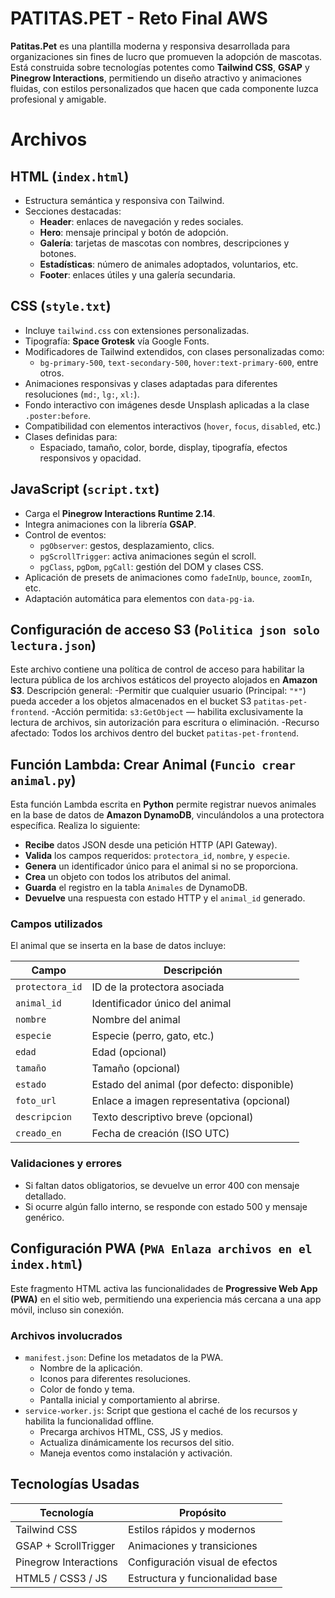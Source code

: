 # PATITAS.PET - Reto Final AWS

**Patitas.Pet** es una plantilla moderna y responsiva desarrollada para organizaciones sin fines de lucro que promueven la adopción de mascotas. Está construida sobre tecnologías potentes como **Tailwind CSS**, **GSAP** y **Pinegrow Interactions**, permitiendo un diseño atractivo y animaciones fluidas, con estilos personalizados que hacen que cada componente luzca profesional y amigable.

# Archivos
## HTML (`index.html`)
- Estructura semántica y responsiva con Tailwind.
- Secciones destacadas:
  - **Header**: enlaces de navegación y redes sociales.
  - **Hero**: mensaje principal y botón de adopción.
  - **Galería**: tarjetas de mascotas con nombres, descripciones y botones.
  - **Estadísticas**: número de animales adoptados, voluntarios, etc.
  - **Footer**: enlaces útiles y una galería secundaria.
## CSS (`style.txt`)
- Incluye `tailwind.css` con extensiones personalizadas.
- Tipografía: **Space Grotesk** vía Google Fonts.
- Modificadores de Tailwind extendidos, con clases personalizadas como:
  - `bg-primary-500`, `text-secondary-500`, `hover:text-primary-600`, entre otros.
- Animaciones responsivas y clases adaptadas para diferentes resoluciones (`md:`, `lg:`, `xl:`).
- Fondo interactivo con imágenes desde Unsplash aplicadas a la clase `.poster:before`.
- Compatibilidad con elementos interactivos (`hover`, `focus`, `disabled`, etc.)
- Clases definidas para:
  - Espaciado, tamaño, color, borde, display, tipografía, efectos responsivos y opacidad.
## JavaScript (`script.txt`)
- Carga el **Pinegrow Interactions Runtime 2.14**.
- Integra animaciones con la librería **GSAP**.
- Control de eventos:
  - `pgObserver`: gestos, desplazamiento, clics.
  - `pgScrollTrigger`: activa animaciones según el scroll.
  - `pgClass`, `pgDom`, `pgCall`: gestión del DOM y clases CSS.
- Aplicación de presets de animaciones como `fadeInUp`, `bounce`, `zoomIn`, etc.
- Adaptación automática para elementos con `data-pg-ia`.
## Configuración de acceso S3 (`Politica json solo lectura.json`)
Este archivo contiene una política de control de acceso para habilitar la lectura pública de los archivos estáticos del proyecto alojados en **Amazon S3**. Descripción general:
-Permitir que cualquier usuario (Principal: `"*"`) pueda acceder a los objetos almacenados en el bucket S3 `patitas-pet-frontend`.
-Acción permitida: `s3:GetObject` — habilita exclusivamente la lectura de archivos, sin autorización para escritura o eliminación.
-Recurso afectado: Todos los archivos dentro del bucket `patitas-pet-frontend`.
## Función Lambda: Crear Animal (`Funcio crear animal.py`)
Esta función Lambda escrita en **Python** permite registrar nuevos animales en la base de datos de **Amazon DynamoDB**, vinculándolos a una protectora específica. Realiza lo siguiente:

- **Recibe** datos JSON desde una petición HTTP (API Gateway).
- **Valida** los campos requeridos: `protectora_id`, `nombre`, y `especie`.
- **Genera** un identificador único para el animal si no se proporciona.
- **Crea** un objeto con todos los atributos del animal.
- **Guarda** el registro en la tabla `Animales` de DynamoDB.
- **Devuelve** una respuesta con estado HTTP y el `animal_id` generado.

### Campos utilizados

El animal que se inserta en la base de datos incluye:

| Campo          | Descripción                             |
|----------------|-----------------------------------------|
| `protectora_id`| ID de la protectora asociada            |
| `animal_id`    | Identificador único del animal          |
| `nombre`       | Nombre del animal                       |
| `especie`      | Especie (perro, gato, etc.)             |
| `edad`         | Edad (opcional)                         |
| `tamaño`       | Tamaño (opcional)                       |
| `estado`       | Estado del animal (por defecto: disponible) |
| `foto_url`     | Enlace a imagen representativa (opcional) |
| `descripcion`  | Texto descriptivo breve (opcional)      |
| `creado_en`    | Fecha de creación (ISO UTC)             |

### Validaciones y errores
- Si faltan datos obligatorios, se devuelve un error 400 con mensaje detallado.
- Si ocurre algún fallo interno, se responde con estado 500 y mensaje genérico.
## Configuración PWA (`PWA Enlaza archivos en el index.html`)

Este fragmento HTML activa las funcionalidades de **Progressive Web App (PWA)** en el sitio web, permitiendo una experiencia más cercana a una app móvil, incluso sin conexión.

### Archivos involucrados

- `manifest.json`: Define los metadatos de la PWA.
  - Nombre de la aplicación.
  - Iconos para diferentes resoluciones.
  - Color de fondo y tema.
  - Pantalla inicial y comportamiento al abrirse.
- `service-worker.js`: Script que gestiona el caché de los recursos y habilita la funcionalidad offline.
  - Precarga archivos HTML, CSS, JS y medios.
  - Actualiza dinámicamente los recursos del sitio.
  - Maneja eventos como instalación y activación.

## Tecnologías Usadas  


| Tecnología           | Propósito                         |
|----------------------|-----------------------------------|
| Tailwind CSS         | Estilos rápidos y modernos        |
| GSAP + ScrollTrigger | Animaciones y transiciones        |
| Pinegrow Interactions| Configuración visual de efectos   |
| HTML5 / CSS3 / JS    | Estructura y funcionalidad base   |
